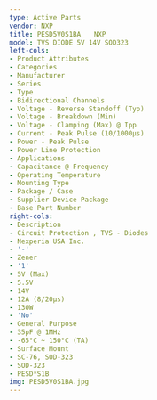 ```yaml
---
type: Active Parts
vendor: NXP
title: PESD5V0S1BA　　NXP
model: TVS DIODE 5V 14V SOD323
left-cols:
- Product Attributes
- Categories
- Manufacturer
- Series
- Type
- Bidirectional Channels
- Voltage - Reverse Standoff (Typ)
- Voltage - Breakdown (Min)
- Voltage - Clamping (Max) @ Ipp
- Current - Peak Pulse (10/1000µs)
- Power - Peak Pulse
- Power Line Protection
- Applications
- Capacitance @ Frequency
- Operating Temperature
- Mounting Type
- Package / Case
- Supplier Device Package
- Base Part Number
right-cols:
- Description
- Circuit Protection , TVS - Diodes
- Nexperia USA Inc.
- '-'
- Zener
- '1'
- 5V (Max)
- 5.5V
- 14V
- 12A (8/20µs)
- 130W
- 'No'
- General Purpose
- 35pF @ 1MHz
- -65°C ~ 150°C (TA)
- Surface Mount
- SC-76, SOD-323
- SOD-323
- PESD*S1B
img: PESD5V0S1BA.jpg
---
```

